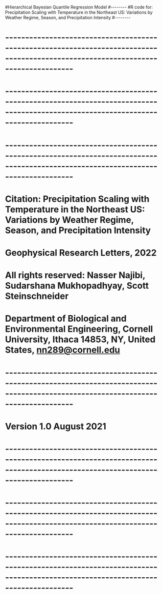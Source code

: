 #Hierarchical Bayesian Quantile Regression Model
#--------
#R code for: Precipitation Scaling with Temperature in the Northeast US: Variations by Weather Regime, Season, and Precipitation Intensity
#--------


# ----------------------------------------------------------------------------------------------------------------------------------- #
# ----------------------------------------------------------------------------------------------------------------------------------- #
# ----------------------------------------------------------------------------------------------------------------------------------- #

# Citation: Precipitation Scaling with Temperature in the Northeast US: Variations by Weather Regime, Season, and Precipitation Intensity
# Geophysical Research Letters, 2022
# All rights reserved: Nasser Najibi, Sudarshana Mukhopadhyay, Scott Steinschneider
# Department of Biological and Environmental Engineering, Cornell University, Ithaca 14853, NY, United States, nn289@cornell.edu

# -----------------------------------------------------------------------------------------------------------------------------------
# Version 1.0 August 2021
# ----------------------------------------------------------------------------------------------------------------------------------- #
# ----------------------------------------------------------------------------------------------------------------------------------- #
# ----------------------------------------------------------------------------------------------------------------------------------- #

